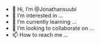 - 👋 Hi, I’m @Jonathansuubi
- 👀 I’m interested in ...
- 🌱 I’m currently learning ...
- 💞️ I’m looking to collaborate on ...
- 📫 How to reach me ...

<!---
Jonathansuubi/Jonathansuubi is a ✨ special ✨ repository because its `README.md` (this file) appears on your GitHub profile.
You can click the Preview link to take a look at your changes.
--->
